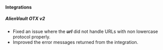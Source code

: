 #### Integrations
##### AlienVault OTX v2
- Fixed an issue where the ***url*** did not handle URLs with non lowercase protocol properly.
- Improved the error messages returned from the integration.
